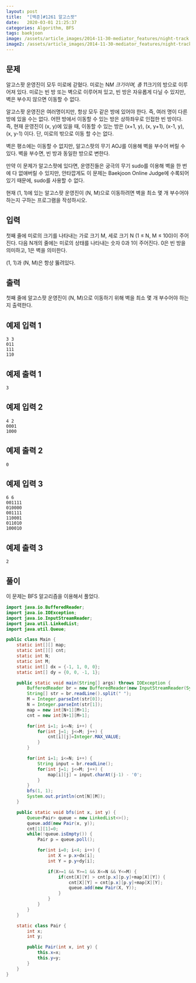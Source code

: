 ```yaml
---
layout: post
title:  "[백준]#1261 알고스팟"
date:   2020-03-01 21:25:37
categories: Algorithm, BFS
tags: baekjoon
image: /assets/article_images/2014-11-30-mediator_features/night-track.JPG
image2: /assets/article_images/2014-11-30-mediator_features/night-track-mobile.JPG
---
```


문제
--------------------

알고스팟 운영진이 모두 미로에 갇혔다. 미로는 N*M 크기이며, 총 1*1크기의 방으로 이루어져 있다. 미로는 빈 방 또는 벽으로 이루어져 있고, 빈 방은 자유롭게 다닐 수 있지만, 벽은 부수지 않으면 이동할 수 없다.

알고스팟 운영진은 여러명이지만, 항상 모두 같은 방에 있어야 한다. 즉, 여러 명이 다른 방에 있을 수는 없다. 어떤 방에서 이동할 수 있는 방은 상하좌우로 인접한 빈 방이다. 즉, 현재 운영진이 (x, y)에 있을 때, 이동할 수 있는 방은 (x+1, y), (x, y+1), (x-1, y), (x, y-1) 이다. 단, 미로의 밖으로 이동 할 수는 없다.

벽은 평소에는 이동할 수 없지만, 알고스팟의 무기 AOJ를 이용해 벽을 부수어 버릴 수 있다. 벽을 부수면, 빈 방과 동일한 방으로 변한다.

만약 이 문제가 알고스팟에 있다면, 운영진들은 궁극의 무기 sudo를 이용해 벽을 한 번에 다 없애버릴 수 있지만, 안타깝게도 이 문제는 Baekjoon Online Judge에 수록되어 있기 때문에, sudo를 사용할 수 없다.

현재 (1, 1)에 있는 알고스팟 운영진이 (N, M)으로 이동하려면 벽을 최소 몇 개 부수어야 하는지 구하는 프로그램을 작성하시오.

입력
---------------------------

첫째 줄에 미로의 크기를 나타내는 가로 크기 M, 세로 크기 N (1 ≤ N, M ≤ 100)이 주어진다. 다음 N개의 줄에는 미로의 상태를 나타내는 숫자 0과 1이 주어진다. 0은 빈 방을 의미하고, 1은 벽을 의미한다.

(1, 1)과 (N, M)은 항상 뚫려있다.

출력
----------------

첫째 줄에 알고스팟 운영진이 (N, M)으로 이동하기 위해 벽을 최소 몇 개 부수어야 하는지 출력한다.

예제 입력 1 
----------------------

```
3 3
011
111
110
```

예제 출력 1 
------------------------

```
3
```

예제 입력 2
----------------------

```
4 2
0001
1000
```

예제 출력 2
------------------------

```
0
```

예제 입력 3
----------------------

```
6 6
001111
010000
001111
110001
011010
100010
```

예제 출력 3
------------------------

```
2
```

풀이
--------------------------

이 문제는 BFS 알고리즘을 이용해서 풀었다.

```java
import java.io.BufferedReader;
import java.io.IOException;
import java.io.InputStreamReader;
import java.util.LinkedList;
import java.util.Queue;

public class Main {
    static int[][] map;
    static int[][] cnt;
    static int N;
    static int M;
    static int[] dx = {-1, 1, 0, 0};
    static int[] dy = {0, 0, -1, 1};

    public static void main(String[] args) throws IOException {
        BufferedReader br = new BufferedReader(new InputStreamReader(System.in));
        String[] str = br.readLine().split(" ");
        M = Integer.parseInt(str[0]);
        N = Integer.parseInt(str[1]);
        map = new int[N+1][M+1];
        cnt = new int[N+1][M+1];

        for(int i=1; i<=N; i++) {
            for(int j=1; j<=M; j++) {
                cnt[i][j]=Integer.MAX_VALUE;
            }
        }

        for(int i=1; i<=N; i++) {
            String input = br.readLine();
            for(int j=1; j<=M; j++) {
                map[i][j] = input.charAt(j-1) - '0';
            }
        }
        bfs(1, 1);
        System.out.println(cnt[N][M]);
    }

    public static void bfs(int x, int y) {
        Queue<Pair> queue = new LinkedList<>();
        queue.add(new Pair(x, y));
        cnt[1][1]=0;
        while(!queue.isEmpty()) {
            Pair p = queue.poll();

            for(int i=0; i<4; i++) {
                int X = p.x+dx[i];
                int Y = p.y+dy[i];

                if(X>=1 && Y>=1 && X<=N && Y<=M) {
                    if(cnt[X][Y] > cnt[p.x][p.y]+map[X][Y]) {
                        cnt[X][Y] = cnt[p.x][p.y]+map[X][Y];
                        queue.add(new Pair(X, Y));
                    }
                }
            }
        }
    }

    static class Pair {
        int x;
        int y;

        public Pair(int x, int y) {
            this.x=x;
            this.y=y;
        }
    }
}
```
